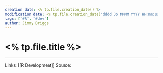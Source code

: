 ```yaml
---
creation date: <% tp.file.creation_date() %>
modification date: <% tp.file.creation_date("dddd Do MMMM YYYY HH:mm:ss") %>
tags: ["#R", "#dev"]
author: Jimmy Briggs
---
```


# <% tp.file.title %>

***
Links: [[R Development]]
Source:

